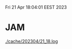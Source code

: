 Fri 21 Apr 18:04:01 EEST 2023
# JAM
<a href='./cache/202304/21_18.log'>./cache/202304/21_18.log</a>
